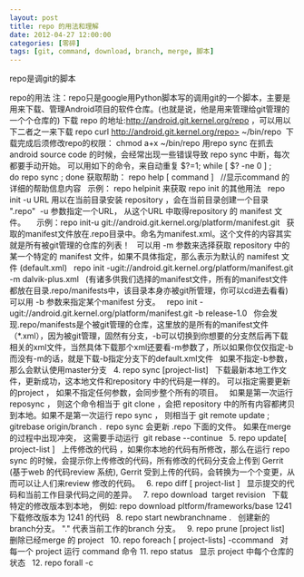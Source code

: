 ```yaml
---
layout: post
title: repo 的用法和理解
date: 2012-04-27 12:00:00
categories: [零碎]
tags: [git, command, download, branch, merge, 脚本]
---
```

repo是调git的脚本

repo的用法
注：repo只是google用Python脚本写的调用git的一个脚本，主要是用来下载、管理Android项目的软件仓库。(也就是说，他是用来管理给git管理的一个个仓库的)
下载 repo 的地址:http://android.git.kernel.org/repo ，可以用以下二者之一来下载 repo
curl http://android.git.kernel.org/repo> ~/bin/repo 
下载完成后须修改repo的权限： chmod a+x ~/bin/repo
用repo sync 在抓去 android source code 的时候，会经常出现一些错误导致 repo sync 中断，每次都要手动开始。 可以用如下的命令，来自动重复
$?=1;
while [ $? -ne 0 ] ;
do repo sync ;
done
获取帮助：
repo help [ command ]   //显示command 的详细的帮助信息内容
 
示例： repo helpinit 来获取 repo init 的其他用法
 
repo init -u URL 用以在当前目录安装 repository ，会在当前目录创建一个目录 ".repo"  -u 参数指定一个URL， 从这个URL 中取得repository 的 manifest 文件。  
 
示例：repo init-u git://android.git.kernel.org/platform/manifest.git
 
获取的manifest文件放在.repo目录中。命名为manifest.xml。这个文件的内容其实就是所有被git管理的仓库的列表！
 
可以用 -m 参数来选择获取 repository 中的某一个特定的 manifest 文件，如果不具体指定，那么表示为默认的 namifest 文件 (default.xml)
 
repo init -ugit://android.git.kernel.org/platform/manifest.git -m dalvik-plus.xml
 
(有诸多供我们选择的manifest文件，所有的manifest文件都放在目录.repo/manifests中，该目录本身亦被git所管理，你可以cd进去看看)
 
可以用 -b 参数来指定某个manifest 分支。
 
repo init -ugit://android.git.kernel.org/platform/manifest.git -b release-1.0
 
你会发现.repo/manifests是个被git管理的仓库，这里放的是所有的manifest文件（*.xml），因为被git管理，固然有分支，-b可以切换到你想要的分支然后再下载相关的xml文件，当然具体下载那个xml还要看-m参数了，所以如果你仅仅指定-b而没有-m的话，就是下载-b指定分支下的default.xml文件
 
如果不指定-b参数，那么会默认使用master分支
 
4. repo sync [project-list]
 
下载最新本地工作文件，更新成功，这本地文件和repository 中的代码是一样的。 可以指定需要更新的project ， 如果不指定任何参数，会同步整个所有的项目。
 
如果是第一次运行 reposync ， 则这个命令相当于 git clone ，会把 repository 中的所有内容都拷贝到本地。如果不是第一次运行 repo sync ， 则相当于 git remote update ;  gitrebase origin/branch .  repo sync 会更新 .repo 下面的文件。 如果在merge 的过程中出现冲突， 这需要手动运行
 git rebase --continue
 
5. repo update[ project-list ]
 
上传修改的代码 ，如果你本地的代码有所修改，那么在运行 repo sync 的时候，会提示你上传修改的代码，所有修改的代码分支会上传到 Gerrit (基于web 的代码review 系统), Gerrit 受到上传的代码，会转换为一个个变更，从而可以让人们来review 修改的代码。
 
6. repo diff [ project-list ]
 
显示提交的代码和当前工作目录代码之间的差异。
 
7. repo download  target revision
 
下载特定的修改版本到本地， 例如: repo download pltform/frameworks/base 1241 下载修改版本为 1241 的代码
 
8. repo start newbranchname .
 
创建新的branch分支。 "." 代表当前工作的branch 分支。
 
9. repo prune [project list]
 
删除已经merge 的 project
 
10. repo foreach [ project-lists] -ccommand
 
对每一个 project 运行 command 命令
11. repo status
 
显示 project 中每个仓库的状态
 
12. repo forall -c
 
